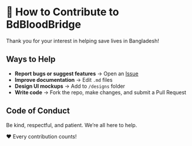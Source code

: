 # 🤝 How to Contribute to BdBloodBridge

Thank you for your interest in helping save lives in Bangladesh!

## Ways to Help
- **Report bugs or suggest features** → Open an [Issue](https://github.com/shariarafsar/BdBloodBridge/issues)
- **Improve documentation** → Edit `.md` files
- **Design UI mockups** → Add to `/designs` folder
- **Write code** → Fork the repo, make changes, and submit a Pull Request

## Code of Conduct
Be kind, respectful, and patient. We’re all here to help.

❤️ Every contribution counts!
